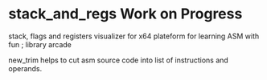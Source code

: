 # stack_and_regs        Work on Progress
stack, flags and registers visualizer for x64 plateform for learning ASM with fun ; library arcade 

new_trim helps to cut asm source code into list of instructions and operands.
